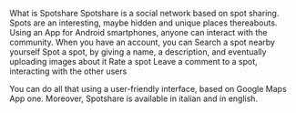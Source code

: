 What is Spotshare
Spotshare is a social network based on spot sharing. Spots are an interesting, maybe hidden and unique places thereabouts. Using an App for Android smartphones, anyone can interact with the community.
When you have an account, you can
Search a spot nearby yourself
Spot a spot, by giving a name, a description, and eventually uploading images about it
Rate a spot
Leave a comment to a spot, interacting with the other users

You can do all that using a user-friendly interface, based on Google Maps App one. Moreover, Spotshare is available in italian and in english.
